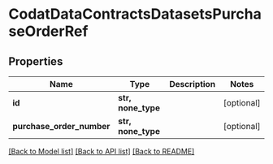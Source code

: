 # CodatDataContractsDatasetsPurchaseOrderRef


## Properties
Name | Type | Description | Notes
------------ | ------------- | ------------- | -------------
**id** | **str, none_type** |  | [optional] 
**purchase_order_number** | **str, none_type** |  | [optional] 

[[Back to Model list]](../README.md#documentation-for-models) [[Back to API list]](../README.md#documentation-for-api-endpoints) [[Back to README]](../README.md)


